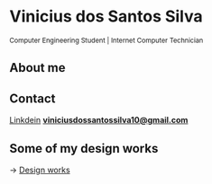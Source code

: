 # Vinicius dos Santos Silva
<sub> Computer Engineering Student | Internet Computer Technician </sub> 

## About me

## Contact
[Linkdein](https://www.linkedin.com/in/viniciusdossantossilva/)
**viniciusdossantossilva10@gmail.com**

##  Some of my design works
-> [Design works](design_works/READEME.md)

<!---
VniSilva/VniSilva is a ✨ special ✨ repository because its `README.md` (this file) appears on your GitHub profile.
You can click the Preview link to take a look at your changes.
--->
